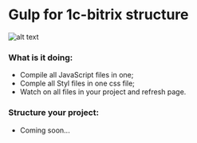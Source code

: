 # Gulp for 1c-bitrix structure

![alt text][logo]

[logo]: https://raw.githubusercontent.com/gulpjs/artwork/master/gulp-2x.png "Gulp"

### What is it doing:
* Compile all JavaScript files in one;
* Comple all Styl files in one css file;
* Watch on all files in your project and refresh page.

### Structure your project:
* Coming soon...
